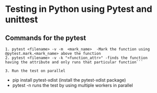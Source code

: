 
# Testing in Python using Pytest and unittest



## Commands for the pytest
``` 
1. pytest <filename> -v -m  <mark_name>  -Mark the function using @pytest.mark.<mark_name> above the function 
2. pytest <filename> -v -k "<function_attr>" -finds the function having the attribute and only runs that particular function```

3. Run the test on parallel 
```
- pip install pytest-xdist (install the pytest-xdist package)
- pytest -n <num> runs the test by using multiple workers in parallel

```
